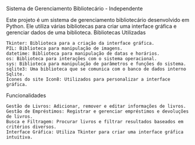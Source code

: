 Sistema de Gerenciamento Bibliotecário - Independente

Este projeto é um sistema de gerenciamento bibliotecário desenvolvido em Python. Ele utiliza várias bibliotecas para criar uma interface gráfica e gerenciar dados de uma biblioteca.
Bibliotecas Utilizadas

    Tkinter: Biblioteca para a criação da interface gráfica.
    PIL: Biblioteca para manipulação de imagens.
    datetime: Biblioteca para manipulação de datas e horários.
    os: Biblioteca para interações com o sistema operacional.
    sys: Biblioteca para manipulação de parâmetros e funções do sistema.
    sqlite3: Uma biblioteca que se comunica com o banco de dados interno Sqlite.
    Ícones do site Icon8: Utilizados para personalizar a interface gráfica.

Funcionalidades

    Gestão de Livros: Adicionar, remover e editar informações de livros.
    Gestão de Empréstimos: Registrar e gerenciar empréstimos e devoluções de livros.
    Busca e Filtragem: Procurar livros e filtrar resultados baseados em critérios diversos.
    Interface Gráfica: Utiliza Tkinter para criar uma interface gráfica intuitiva.